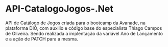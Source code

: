 # API-CatalogoJogos-.Net
API de Catálogo de Jogos criada para o bootcamp da Avanade, na plataforma DIO, com auxilio e código base do especialista Thiago Campos de Oliveira.
Sendo realizada a implentação da variável Ano de Lançamento e a ação de PATCH para a mesma.
